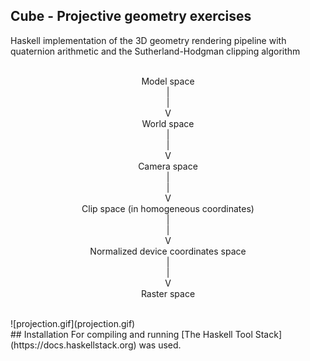 ## Cube - Projective geometry exercises
Haskell implementation of the 3D geometry rendering pipeline with quaternion arithmetic and the Sutherland-Hodgman clipping algorithm<br><br>
<p align=center>
Model space<br>
|<br>
|<br>
V<br>
World space<br>
|<br>
|<br>
V<br>
Camera space<br>
|<br>
|<br>
V<br>
Clip space (in homogeneous coordinates)<br>
|<br>
|<br>
V<br>
Normalized device coordinates space<br>
|<br>
|<br>
V<br>
Raster space
</p>
<br>
![projection.gif](projection.gif)
<br>
## Installation
For compiling and running [The Haskell Tool Stack](https://docs.haskellstack.org) was used.
